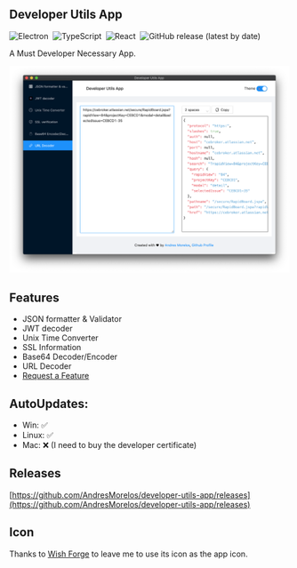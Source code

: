 ## Developer Utils App

![Electron](https://img.shields.io/badge/-Electron-05122A?style=flat&logo=electron)&nbsp;
![TypeScript](https://img.shields.io/badge/-TypeScript-05122A?style=flat&logo=typescript)&nbsp;
![React](https://img.shields.io/badge/-React-05122A?style=flat&logo=React)&nbsp;
![GitHub release (latest by date)](https://img.shields.io/github/v/release/AndresMorelos/developer-utils-app)&nbsp;

A Must Developer Necessary App.

![Developer Utils App](./.erb/img/dev-utils-app.png)

## Features

- JSON formatter & Validator
- JWT decoder
- Unix Time Converter
- SSL Information
- Base64 Decoder/Encoder
- URL Decoder
- [Request a Feature](https://github.com/AndresMorelos/devapp/issues/new)


## AutoUpdates:

- Win: ✅
- Linux: ✅
- Mac: ❌ (I need to buy the developer certificate)

## Releases

[https://github.com/AndresMorelos/developer-utils-app/releases](https://github.com/AndresMorelos/developer-utils-app/releases)

## Icon

Thanks to [Wish Forge](http://wishforge.games/) to leave me to use its icon as the app icon.
